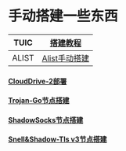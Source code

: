 # 手动搭建一些东西

| TUIC  |[搭建教程](https://github.com/MHY2233/MHY2233/blob/main/Tutorial/Tuic%E8%8A%82%E7%82%B9%E6%90%AD%E5%BB%BA.md) |
|------|------|
| ALIST | [Alist手动搭建](https://github.com/MHY2233/MHY2233/blob/main/Tutorial/Alist%E6%89%8B%E5%8A%A8%E6%90%AD%E5%BB%BA.md)|

#### [CloudDrive-2部署](https://github.com/MHY2233/MHY2233/blob/main/Tutorial/CloudDrive-2%E9%83%A8%E7%BD%B2.md)

#### [Trojan-Go节点搭建](https://github.com/MHY2233/MHY2233/blob/main/Tutorial/Trojan-Go%E8%8A%82%E7%82%B9%E6%90%AD%E5%BB%BA.md)

#### [ShadowSocks节点搭建](https://github.com/MHY2233/MHY2233/blob/main/Tutorial/ShadowSocks.md)

#### [Snell&Shadow-Tls v3节点搭建](https://github.com/MHY2233/MHY2233/blob/main/Tutorial/Snell+Shadow-tls%20v3%E9%83%A8%E7%BD%B2.md)













